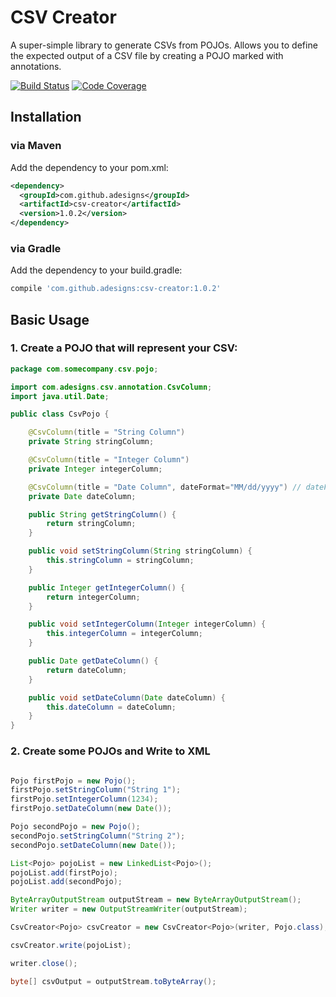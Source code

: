 
# CSV Creator
A super-simple library to generate CSVs from POJOs.  Allows you to define the expected output of a CSV file by creating a POJO marked with annotations.

[![Build Status](https://img.shields.io/travis/adesigns/csv-creator.svg)](https://travis-ci.org/adesigns/csv-creator)
[![Code Coverage](https://img.shields.io/coveralls/adesigns/csv-creator.svg)](https://coveralls.io/github/adesigns/csv-creator)


## Installation

### via Maven
Add the dependency to your pom.xml:

```xml
<dependency>
  <groupId>com.github.adesigns</groupId>
  <artifactId>csv-creator</artifactId>
  <version>1.0.2</version>
</dependency>
```
### via Gradle

Add the dependency to your build.gradle:

```groovy
compile 'com.github.adesigns:csv-creator:1.0.2'
```

## Basic Usage

### 1. Create a POJO that will represent your CSV:

```java
package com.somecompany.csv.pojo;

import com.adesigns.csv.annotation.CsvColumn;
import java.util.Date;

public class CsvPojo {

    @CsvColumn(title = "String Column")
    private String stringColumn;

    @CsvColumn(title = "Integer Column")
    private Integer integerColumn;

    @CsvColumn(title = "Date Column", dateFormat="MM/dd/yyyy") // dateFormat is optional.  See CsvColumn for default format.
    private Date dateColumn;

    public String getStringColumn() {
        return stringColumn;
    }

    public void setStringColumn(String stringColumn) {
        this.stringColumn = stringColumn;
    }

    public Integer getIntegerColumn() {
        return integerColumn;
    }

    public void setIntegerColumn(Integer integerColumn) {
        this.integerColumn = integerColumn;
    }

    public Date getDateColumn() {
        return dateColumn;
    }

    public void setDateColumn(Date dateColumn) {
        this.dateColumn = dateColumn;
    }
}
```

### 2. Create some POJOs and Write to XML

```java

Pojo firstPojo = new Pojo();
firstPojo.setStringColumn("String 1");
firstPojo.setIntegerColumn(1234);
firstPojo.setDateColumn(new Date());

Pojo secondPojo = new Pojo();
secondPojo.setStringColumn("String 2");
secondPojo.setDateColumn(new Date());

List<Pojo> pojoList = new LinkedList<Pojo>();
pojoList.add(firstPojo);
pojoList.add(secondPojo);
```

```java
ByteArrayOutputStream outputStream = new ByteArrayOutputStream();
Writer writer = new OutputStreamWriter(outputStream);

CsvCreator<Pojo> csvCreator = new CsvCreator<Pojo>(writer, Pojo.class);

csvCreator.write(pojoList);

writer.close();

byte[] csvOutput = outputStream.toByteArray();
```
